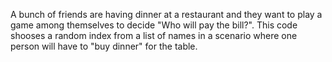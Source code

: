 A bunch of friends are having dinner at a restaurant and they want to play a game among themselves to decide "Who will pay the bill?". 
This code shooses a random index from a list of names in a scenario where one person will have to "buy dinner" for the table.
